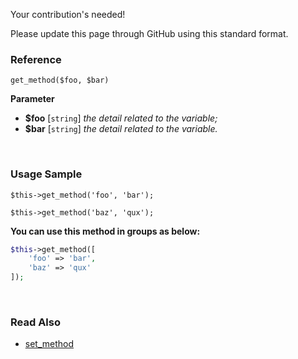 Your contribution's needed!

Please update this page through GitHub using this standard format.

### Reference
`get_method($foo, $bar)`

**Parameter**
* **$foo** [`string`] *the detail related to the variable;*
* **$bar** [`string`] *the detail related to the variable.*

&nbsp;

### Usage Sample
`$this->get_method('foo', 'bar');`

`$this->get_method('baz', 'qux');`

**You can use this method in groups as below:**
```php
$this->get_method([
    'foo' => 'bar',
    'baz' => 'qux'
]);
```

&nbsp;

### Read Also
* [set_method](./set_method)
